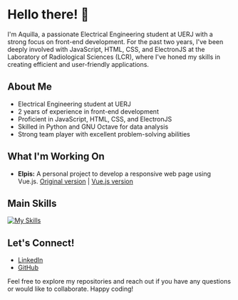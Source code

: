 # Hello there! 👋

I'm Aquilla, a passionate Electrical Engineering student at UERJ with a strong focus on front-end development. For the past two years, I've been deeply involved with JavaScript, HTML, CSS, and ElectronJS at the Laboratory of Radiological Sciences (LCR), where I've honed my skills in creating efficient and user-friendly applications.

## About Me

* Electrical Engineering student at UERJ
* 2 years of experience in front-end development
* Proficient in JavaScript, HTML, CSS, and ElectronJS
* Skilled in Python and GNU Octave for data analysis
* Strong team player with excellent problem-solving abilities

## What I'm Working On

* **Elpis:** A personal project to develop a responsive web page using Vue.js. [Original version](https://elpis-sepia.vercel.app/) | [Vue.js version](https://jocular-vacherin-d81743.netlify.app/)

## Main Skills

[![My Skills](https://skillicons.dev/icons?i=js,html,css,vue,electron)](https://skillicons.dev)

## Let's Connect!

* [LinkedIn](https://www.linkedin.com/in/sgaquilla)
* [GitHub](https://github.com/SGomesAquilla)

Feel free to explore my repositories and reach out if you have any questions or would like to collaborate. Happy coding!
